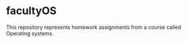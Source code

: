 # facultyOS
This repository represents homework assignments from a course called Operating systems. 
